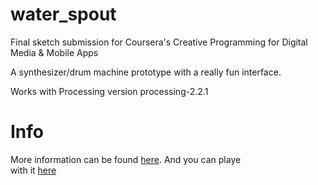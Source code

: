 # water_spout
Final sketch submission for Coursera's Creative Programming for Digital Media &amp; Mobile Apps 

A synthesizer/drum machine prototype with a really fun interface. 

Works with Processing version processing-2.2.1

# Info
More information can be found [here](http://bb-blud.github.io/jekyll/update/2016/05/25/water-spout.html). And you can playe  
with it [here](https://bb-blud.github.io/water_spout)
